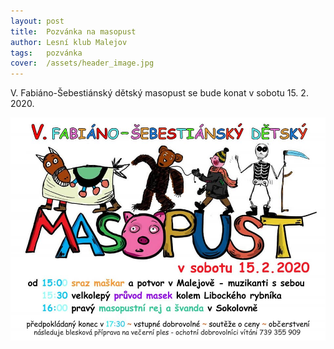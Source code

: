 ```yaml
---
layout: post
title:  Pozvánka na masopust
author: Lesní klub Malejov
tags:   pozvánka
cover:  /assets/header_image.jpg
---
```


V. Fabiáno-Šebestiánský dětský masopust se bude konat v sobotu 15. 2. 2020.

![Pozvánka na masopust](/assets/article_images/masopust.jpg)
